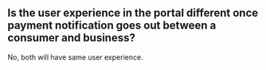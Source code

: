 ## Is the user experience in the portal different once payment notification goes out between a consumer and business?  

No, both will have same user experience.  
